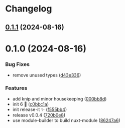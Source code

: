 # Changelog

## [0.1.1](https://github.com/vinayakkulkarni/v-canvas/compare/0.1.0...0.1.1) (2024-08-16)

# 0.1.0 (2024-08-16)


### Bug Fixes

* remove unused types ([d43e336](https://github.com/vinayakkulkarni/v-canvas/commit/d43e3368dd7a12f2e67704f2ee9ea31aff7a8aab))


### Features

* add knip and minor housekeeping ([000bb8d](https://github.com/vinayakkulkarni/v-canvas/commit/000bb8d508f720c6152dfc1f48cdda621791ab30))
* init 6 🚀 ([c0bbc1a](https://github.com/vinayakkulkarni/v-canvas/commit/c0bbc1ad6172c4dfcad77228a41ed9c5bd825c48))
* init release-it ✨ ([f555bb4](https://github.com/vinayakkulkarni/v-canvas/commit/f555bb43ad8cdf3221f46ee6f61dac6d1c6c49e1))
* release v0.0.4 ([720b0e8](https://github.com/vinayakkulkarni/v-canvas/commit/720b0e8563534a9270f0029df93e7ff843e5753a))
* use module-builder to build nuxt-module ([86247a6](https://github.com/vinayakkulkarni/v-canvas/commit/86247a6b05f78fcdd5817f4515d52a8730961e97))
